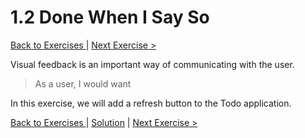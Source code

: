 # 1.2 Done When I Say So

[Back to Exercises ](./README.md) | [Next Exercise >](./13-StretchGoals.md)

Visual feedback is an important way of communicating with the user.

> As a user, I would want 

In this exercise, we will add a refresh button to the Todo application.


[Back to Exercises ](./README.md) | [Solution](../solutions/12-DoneWhenISaySo.md) | [Next Exercise >](./13-StretchGoals.md)

